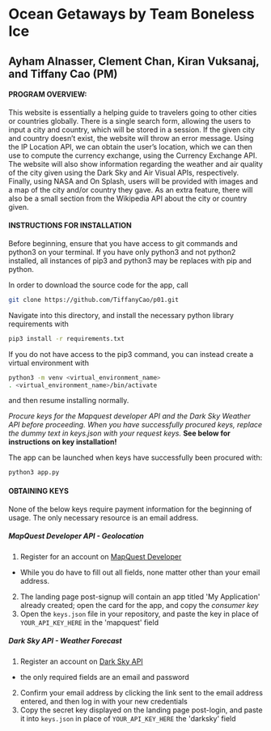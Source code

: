 # Ocean Getaways by Team Boneless Ice
## Ayham Alnasser, Clement Chan, Kiran Vuksanaj, and Tiffany Cao (PM)

#### PROGRAM OVERVIEW:

This website is essentially a helping guide to travelers going to other cities or countries globally. There is a single search form, allowing the users to input a city and country, which will be stored in a session. If the given city and country doesn’t exist, the website will throw an error message. Using the IP Location API, we can obtain the user’s location, which we can then use to compute the currency exchange, using the Currency Exchange API. The website will also show information regarding the weather and air quality of the city given using the Dark Sky and Air Visual APIs, respectively. Finally, using NASA and On Splash, users will be provided with images and a map of the city and/or country they gave. As an extra feature, there will also be a small section from the Wikipedia API about the city or country given.


#### INSTRUCTIONS FOR INSTALLATION

Before beginning, ensure that you have access to git commands and python3 on your terminal. If you have only python3 and not python2 installed, all instances of pip3 and python3 may be replaces with pip and python.

In order to download the source code for the app, call
```bash
git clone https://github.com/TiffanyCao/p01.git
```

Navigate into this directory, and install the necessary python library requirements with
```bash
pip3 install -r requirements.txt
```

If you do not have access to the pip3 command, you can instead create a virtual environment with
```bash
python3 -m venv <virtual_environment_name>
. <virtual_environment_name>/bin/activate
```
and then resume installing normally.

*Procure keys for the Mapquest developer API and the Dark Sky Weather API before proceeding. When you have successfully procured keys, replace the dummy text in keys.json with your request keys.*
**See below for instructions on key installation!**

The app can be launched when keys have successfully been procured with:
```bash
python3 app.py
```

#### OBTAINING KEYS

None of the below keys require payment information for the beginning of usage. The only necessary resource is an email address.

##### MapQuest Developer API - Geolocation
1. Register for an account on [MapQuest Developer](https://developer.mapquest.com/plan_purchase/steps/business_edition/business_edition_free/register)
  - While you do have to fill out all fields, none matter other than your email address.
2. The landing page post-signup will contain an app titled 'My Application' already created; open the card for the app, and copy the *consumer key*
3. Open the `keys.json` file in your repository, and paste the key in place of `YOUR_API_KEY_HERE` in the 'mapquest' field

##### Dark Sky API - Weather Forecast
1. Register an account on [Dark Sky API](https://darksky.net/dev/register)
  - the only required fields are an email and password
2. Confirm your email address by clicking the link sent to the email address entered, and then log in with your new credentials
3. Copy the secret key displayed on the landing page post-login, and paste it into `keys.json` in place of `YOUR_API_KEY_HERE` the 'darksky' field
